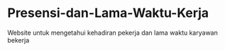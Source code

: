 # Presensi-dan-Lama-Waktu-Kerja
Website untuk mengetahui kehadiran pekerja dan lama waktu karyawan bekerja
